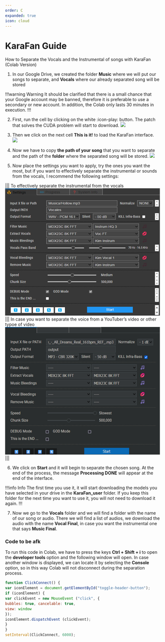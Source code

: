 ```yaml
---
order: C
expanded: true
icon: cloud
---
```


# KaraFan Guide 

How to Separate the Vocals and the Instrumental of songs with KaraFan (Colab Version)

1. In our Google Drive, we created the folder **Music** where we will put our songs to separate, and **Vocals** where our already separated song will be stored

!!!warning Warning
It should be clarified that there is a small chance that your Google account may be banned, therefore it is preferable to use a secondary or new account. In addition, the Colab only lasts 30 minutes in execution.
!!!

2. First, run the cell by clicking on the white :icon-play: button. The patch that solves the CUDA problem will start to download. ![](../assets/CUDA_Issue.png)

3. Then we click on the next cell **This is it!** to load the KaraFan interface. ![](../assets/Interfaz.png)

4. Now we have to copy **the path of your song** that you want to separate and the path of the **folder** where the separated song will be stored. ![](../assets/Ruta.png)

5. Now place the settings you want to apply, try the ones you want the most, but if you want to effectively separate the instrumental or sounds from the vocals, I recommend the following settings:

||| To effectively separate the instrumental from the vocals
![](../assets/Musica.png)
||| In case you want to separate the voice from a YouTuber’s video or other typoe of video
![](../assets/Youtuber.png)
|||

6. We click on **Start** and it will begin to separate the chosen song. At the end of the process, the message **Processing DONE** will appear at the end of the interface.

!!!info Info
The first time you use it, it will start downloading the models you have selected in your drive in the **KaraFan_user** folder. If you keep this folder for the next time you want to use it, you will not need to download it again.
!!!

7. Now we go to the **Vocals** folder and we will find a folder with the name of our song or audio. There we will find a list of audios, we download the audio with the name **Vocal Final**, in case you want the instrumental one that says **Music Final**.

### Code to be afk

To run this code in Colab, we have to press the keys **Ctrl + Shift + i** to open the **developer tools** option and the following window will open. In case another window is displayed, we can locate it by selecting the **Console** option, so in this way Colab will not disconnect during the separation process.

``` js
function ClickConnect() {
var iconElement = document.getElementById("toggle-header-button");
if (iconElement) {
var clickEvent = new MouseEvent ("click", {
bubbles: true, cancelable: true,
view: window
});
iconElement.dispatchEvent (clickEvent);
}
}
setInterval(ClickConnect, 6000);
```



